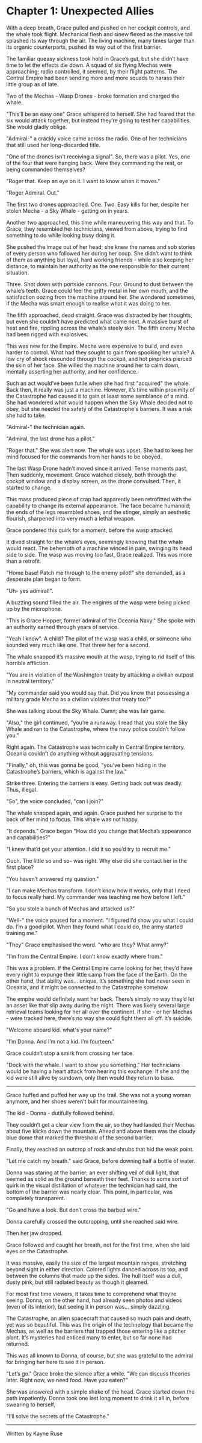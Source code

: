 Chapter 1: Unexpected Allies
===

With a deep breath, Grace pulled and pushed on her cockpit controls, and the whale took flight. Mechanical flesh and sinew flexed as the massive tail splashed its way through the air. The living machine, many times larger than its organic counterparts, pushed its way out of the first barrier.

The familiar queasy sickness took hold in Grace’s gut, but she didn’t have time to let the effects die down. A squad of six flying Mechas were approaching; radio controlled, it seemed, by their flight patterns. The Central Empire had been sending more and more squads to harass their little group as of late.

Two of the Mechas - Wasp Drones - broke formation and charged the whale.

"This’ll be an easy one" Grace whispered to herself. She had feared that the six would attack together, but instead they’re going to test her capabilities. She would gladly oblige.

"Admiral-" a crackly voice came across the radio. One of her technicians that still used her long-discarded title.

"One of the drones isn’t receiving a signal". So, there was a pilot. Yes, one of the four that were hanging back. Were they commanding the rest, or being commanded themselves?

"Roger that. Keep an eye on it. I want to know when it moves."

"Roger Admiral. Out."

The first two drones approached. One. Two. Easy kills for her, despite her stolen Mecha - a Sky Whale - getting on in years.

Another two approached, this time while maneuvering this way and that. To Grace, they resembled her technicians, viewed from above, trying to find something to do while looking busy doing it.

She pushed the image out of her head; she knew the names and sob stories of every person who followed her during her coup. She didn’t want to think of them as anything but loyal, hard working friends - while also keeping her distance, to maintain her authority as the one responsible for their current situation.

Three. Shot down with portside cannons. Four. Ground to dust between the whale’s teeth. Grace could feel the gritty metal in her own mouth, and the satisfaction oozing from the machine around her. She wondered sometimes, if the Mecha was smart enough to realise what it was doing to her.

The fifth approached, dead straight. Grace was distracted by her thoughts, but even she couldn’t have predicted what came next. A massive burst of heat and fire, rippling across the whale’s steely skin. The fifth enemy Mecha had been rigged with explosives.

This was new for the Empire. Mecha were expensive to build, and even harder to control. What had they sought to gain from spooking her whale? A low cry of shock resounded through the cockpit, and hot pinpricks pierced the skin of her face. She willed the machine around her to calm down, mentally asserting her authority, and her confidence.

Such an act would’ve been futile when she had first "acquired" the whale. Back then, it really was just a machine. However, it’s time within proximity of the Catastrophe had caused it to gain at least some semblance of a mind. She had wondered what would happen when the Sky Whale decided not to obey, but she needed the safety of the Catastrophe's barriers. It was a risk she had to take.

"Admiral-" the technician again.

"Admiral, the last drone has a pilot."

"Roger that." She was alert now. The whale was upset. She had to keep her mind focused for the commands from her hands to be obeyed.

The last Wasp Drone hadn’t moved since it arrived. Tense moments past. Then suddenly, movement. Grace watched closely, both through the cockpit window and a display screen, as the drone convulsed. Then, it started to change.

This mass produced piece of crap had apparently been retrofitted with the capability to change its external appearance. The face became humanoid; the ends of the legs resembled shoes, and the stinger, simply an aesthetic flourish, sharpened into very much a lethal weapon.

Grace pondered this quirk for a moment, before the wasp attacked.

It dived straight for the whale’s eyes, seemingly knowing that the whale would react. The behemoth of a machine winced in pain, swinging its head side to side. The wasp was moving too fast, Grace realized. This was more than a retrofit.

"Home base! Patch me through to the enemy pilot!" she demanded, as a desperate plan began to form.

"Uh- yes admiral!".

A buzzing sound filled the air. The engines of the wasp were being picked up by the microphone.

"This is Grace Hopper, former admiral of the Oceania Navy." She spoke with an authority earned through years of service.

"Yeah I know". A child? The pilot of the wasp was a child, or someone who sounded very much like one. That threw her for a second.

The whale snapped it’s massive mouth at the wasp, trying to rid itself of this horrible affliction.

"You are in violation of the Washington treaty by attacking a civilian outpost in neutral territory."

"My commander said you would say that. Did you know that possessing a military grade Mecha as a civilian violates that treaty too?"

She was talking about the Sky Whale. Damn; she was fair game.

"Also," the girl continued, "you’re a runaway. I read that you stole the Sky Whale and ran to the Catastrophe, where the navy police couldn’t follow you."

Right again. The Catastrophe was technically in Central Empire territory. Oceania couldn’t do anything without aggravating tensions.

"Finally," oh, this was gonna be good, "you’ve been hiding in the Catastrophe’s barriers, which is against the law."

Strike three. Entering the barriers is easy. Getting back out was deadly. Thus, illegal.

"So", the voice concluded, "can I join?"

The whale snapped again, and again. Grace pushed her surprise to the back of her mind to focus. This whale was not happy.

"It depends." Grace began "How did you change that Mecha’s appearance and capabilities?"

"I knew that’d get your attention. I did it so you’d try to recruit me."

Ouch. The little so and so- was right. Why else did she contact her in the first place?

"You haven’t answered my question."

"I can make Mechas transform. I don’t know how it works, only that I need to focus really hard. My commander was teaching me how before I left."

"So you stole a bunch of Mechas and attacked us?"

"Well-" the voice paused for a moment. "I figured I’d show you what I could do. I’m a good pilot. When they found what I could do, the army started training me."

"They" Grace emphasised the word. "who are they? What army?"

"I’m from the Central Empire. I don’t know exactly where from."

This was a problem. If the Central Empire came looking for her, they’d have every right to expunge their little camp from the face of the Earth. On the other hand, that ability was… unique. It’s something she had never seen in Oceania, and it might be connected to the Catastrophe somehow.

The empire would definitely want her back. There’s simply no way they’d let an asset like that slip away during the night. There was likely several large retrieval teams looking for her all over the continent. If she - or her Mechas - were tracked here, there’s no way she could fight them all off. It’s suicide.

"Welcome aboard kid. what's your name?"

"I’m Donna. And I’m not a kid. I’m fourteen."

Grace couldn’t stop a smirk from crossing her face.

"Dock with the whale. I want to show you something." Her technicians would be having a heart attack from hearing this exchange. If she and the kid were still alive by sundown, only then would they return to base.

---

Grace huffed and puffed her way up the trail. She was not a young woman anymore, and her shoes weren’t built for mountaineering.

The kid - Donna - dutifully followed behind.

They couldn’t get a clear view from the air, so they had landed their Mechas about five klicks down the mountain. Ahead and above them was the cloudy blue dome that marked the threshold of the second barrier.

Finally, they reached an outcrop of rock and shrubs that hid the weak point.

"Let me catch my breath." said Grace, before downing half a bottle of water. 

Donna was staring at the barrier; an ever shifting veil of dull light, that seemed as solid as the ground beneath their feet. Thanks to some sort of quirk in the visual distillation of whatever the technician had said, the bottom of the barrier was nearly clear. This point, in particular, was completely transparent.

"Go and have a look. But don’t cross the barbed wire."

Donna carefully crossed the outcropping, until she reached said wire.

Then her jaw dropped.

Grace followed and caught her breath, not for the first time, when she laid eyes on the Catastrophe.

It was massive, easily the size of the largest mountain ranges, stretching beyond sight in either direction. Colored lights danced across its top, and between the columns that made up the sides. The hull itself was a dull, dusty pink, but still radiated beauty as though it gleamed.

For most first time viewers, it takes time to comprehend what they’re seeing. Donna, on the other hand, had already seen photos and videos (even of its interior), but seeing it in person was… simply dazzling.

The Catastrophe, an alien spacecraft that caused so much pain and death, yet was so beautiful. This was the origin of the technology that became the Mechas, as well as the barriers that trapped those entering like a pitcher plant. It’s mysteries had enticed many to enter, but so far none had returned.

This was all known to Donna, of course, but she was grateful to the admiral for bringing her here to see it in person.

"Let’s go." Grace broke the silence after a while. "We can discuss theories later. Right now, we need food. Have you eaten?"

She was answered with a simple shake of the head. Grace started down the path impatiently. Donna took one last long moment to drink it all in, before swearing to herself,

"I’ll solve the secrets of the Catastrophe."

---

Written by Kayne Ruse